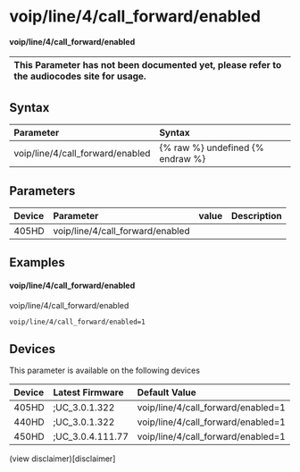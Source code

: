﻿---
description: voip/line/4/call_forward/enabled
search:
    keywords: ['voip','line','4','call_forward','enabled']
---

# voip/line/4/call_forward/enabled

#### voip/line/4/call_forward/enabled


| This Parameter has not been documented yet, please refer to the audiocodes site for usage.  |
| :--- |

## Syntax
| Parameter | Syntax |
| :--- | :--- |
|voip/line/4/call_forward/enabled | {% raw %} undefined {% endraw %} |

## Parameters
|Device|Parameter|value|Description|
|:---|:---|:---|:---|
| 405HD | voip/line/4/call_forward/enabled |  |  |

## Examples
#### voip/line/4/call_forward/enabled

voip/line/4/call_forward/enabled

```
voip/line/4/call_forward/enabled=1
```

## Devices
This parameter is available on the following devices

| Device | Latest Firmware | Default Value |
|:---|:---|:---|
| 405HD | ;UC_3.0.1.322 | voip/line/4/call_forward/enabled=1 
| 440HD | ;UC_3.0.1.322 | voip/line/4/call_forward/enabled=1 
| 450HD | ;UC_3.0.4.111.77 | voip/line/4/call_forward/enabled=1 

(view disclaimer)[disclaimer]
